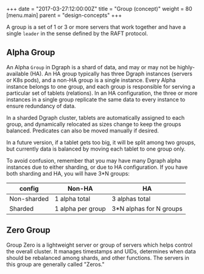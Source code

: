 +++
date = "2017-03-27:12:00:00Z"
title = "Group (concept)"
weight = 80
[menu.main]
    parent = "design-concepts"
+++

A group is a set of 1 or 3 or more servers that work together and have a single `leader` in the sense defined by the RAFT protocol.
## Alpha Group
An Alpha `Group` in Dgraph is a shard of data, and may or may not be highly-available (HA). An HA group typically has three Dgraph instances (servers or K8s pods), and a non-HA group is a single instance. Every Alpha instance belongs to one group, and each group is responsible for serving a
particular set of tablets (relations). In an HA configuration, the three or more instances in a single group replicate the same data to every instance to ensure redundancy of data.

In a sharded Dgraph cluster, tablets are automatically assigned to each group, and dynamically relocated as sizes change to keep the groups balanced. Predicates can also be moved manually if desired.

In a future version, if a tablet gets too big, it will be split among two groups, but currently data is balanced by moving each tablet to one group only.

To avoid confusion, remember that you may have many Dgraph alpha instances due to either sharding, or due to HA configuration. If you have both sharding and HA, you will have 3*N groups:

   config    | Non-HA            |   HA
-------------|-------------------|--------
Non-sharded  | 1 alpha total     |  3 alphas total
Sharded      | 1 alpha per group |  3*N alphas for N groups

## Zero Group
Group Zero is a lightweight server or group of servers which helps control the overall cluster. It manages timestamps and UIDs, determines when data should be rebalanced among shards, and other functions. The servers in this group are generally called "Zeros."